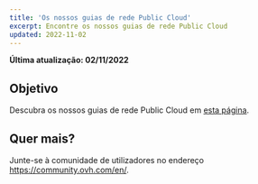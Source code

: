 ```yaml
---
title: 'Os nossos guias de rede Public Cloud'
excerpt: Encontre os nossos guias de rede Public Cloud
updated: 2022-11-02
---
```


**Última atualização: 02/11/2022**

## Objetivo

Descubra os nossos guias de rede Public Cloud em [esta página](https://docs.ovh.com/pt/publiccloud/network-services/).

## Quer mais?

Junte-se à comunidade de utilizadores no endereço <https://community.ovh.com/en/>.

